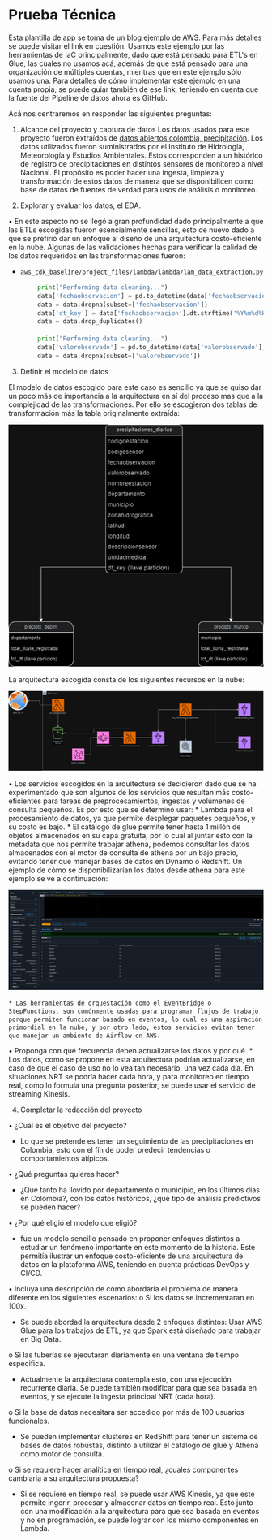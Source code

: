 # Prueba Técnica

Esta plantilla de app se toma de un [blog ejemplo de AWS](https://aws.amazon.com/es/blogs/big-data/end-to-end-development-lifecycle-for-data-engineers-to-build-a-data-integration-pipeline-using-aws-glue/). Para más detalles se puede visitar el link en cuestión. Usamos este ejemplo por las herramientas de IaC principalmente, dado que está pensado para ETL's en Glue, las cuales no usamos acá, además de que está pensado para una organización de múltiples cuentas, mientras que en este ejemplo sólo usamos una. Para detalles de cómo implementar este ejemplo en una cuenta propia, se puede guiar también de ese link, teniendo en cuenta que la fuente del Pipeline de datos ahora es GitHub.




Acá nos centraremos en responder las siguientes preguntas:

1. Alcance del proyecto y captura de datos
Los datos usados para este proyecto fueron extraídos de [datos abiertos colombia, precipitación](https://www.datos.gov.co/Ambiente-y-Desarrollo-Sostenible/Precipitaci-n/s54a-sgyg/about_data). Los datos utilizados fueron suministrados por el Instituto de Hidrología, Meteorología y Estudios Ambientales. Estos corresponden a un histórico de registro de precipitaciones en distintos sensores de monitoreo a nivel Nacional. El propósito es poder hacer una ingesta, limpieza y transformación de estos datos de manera que se disponibilicen como base de datos de fuentes de verdad para usos de análisis o monitoreo.


2. Explorar y evaluar los datos, el EDA.

• En este aspecto no se llegó a gran profundidad dado principalmente a que las ETLs escogidas fueron esencialmente sencillas, esto de nuevo dado a que se prefirió dar un enfoque al diseño de una arquitectura costo-eficiente en la nube. Algunas de las validaciones hechas para verificar la calidad de los datos requeridos en las transformaciones fueron:

* `aws_cdk_baseline/project_files/lambda/lambda/lam_data_extraction.py`
```python
        print("Performing data cleaning...")
        data['fechaobservacion'] = pd.to_datetime(data['fechaobservacion'], errors='coerce')
        data = data.dropna(subset=['fechaobservacion'])  
        data['dt_key'] = data['fechaobservacion'].dt.strftime('%Y%m%d%H')
        data = data.drop_duplicates() 

        print("Performing data cleaning...")
        data['valorobservado'] = pd.to_datetime(data['valorobservado'], errors='coerce')
        data = data.dropna(subset=['valorobservado'])
```


3. Definir el modelo de datos

El modelo de datos escogido para este caso es sencillo ya que se quiso dar un poco más de importancia a la arquitectura en sí del proceso mas que a la complejidad de las transformaciones. Por ello se escogieron dos tablas de transformación más la tabla originalmente extraída:

![alt text](https://github.com/jzam0ra/pruebaTecnicaNQ/blob/main/pictures/modelodatos.png?raw=true)


La arquitectura escogida consta de los siguientes recursos en la nube:

![alt text](https://github.com/jzam0ra/pruebaTecnicaNQ/blob/main/pictures/arquitectura.png?raw=true)


• Los servicios escogidos en la arquitectura se decidieron dado que se ha experimentado que son algunos de los servicios que resultan más costo-eficientes para tareas de preprocesamientos, ingestas y volúmenes de consulta pequeños. Es por esto que se determinó usar:
    * Lambda para el procesamiento de datos, ya que permite desplegar paquetes pequeños, y su costo es bajo.
    * El catálogo de glue permite tener hasta 1 millón de objetos almacenados en su capa gratuita, por lo cual al juntar esto con la metadata que nos permite trabajar athena, podemos consultar los datos almacenados con el motor de consulta de athena por un bajo precio, evitando tener que manejar bases de datos en Dynamo o Redshift. Un ejemplo de cómo se disponibilizarían los datos desde athena para este ejemplo se ve a continuación:

![alt text](https://github.com/jzam0ra/pruebaTecnicaNQ/blob/main/pictures/tablas.png?raw=true)

    * Las herramientas de orquestación como el EventBridge o StepFunctions, son comúnmente usadas para programar flujos de trabajo porque permiten funcionar basado en eventos, lo cual es una aspiración primordial en la nube, y por otro lado, estos servicios evitan tener que manejar un ambiente de Airflow en AWS.
• Proponga con qué frecuencia deben actualizarse los datos y por qué.
    * Los datos, como se propone en esta arquitectura podrían actualizarse, en caso de que el caso de uso no lo vea tan necesario, una vez cada día. En situaciones NRT se podría hacer cada hora, y para monitoreo en tiempo real, como lo formula una pregunta posterior, se puede usar el servicio de streaming Kinesis.


4. Completar la redacción del proyecto

• ¿Cuál es el objetivo del proyecto?
* Lo que se pretende es tener un seguimiento de las precipitaciones en Colombia, esto con el fín de poder predecir tendencias o comportamientos atípicos.

• ¿Qué preguntas quieres hacer?
* ¿Qué tanto ha llovido por departamento o municipio, en los últimos días en Colombia?, con los datos históricos, ¿qué tipo de análisis predictivos se pueden hacer?

• ¿Por qué eligió el modelo que eligió?
* fue un modelo sencillo pensado en proponer enfoques distintos a estudiar un fenómeno importante en este momento de la historia. Este permitía ilustrar un enfoque costo-eficiente de una arquitectura de datos en la plataforma AWS, teniendo en cuenta prácticas DevOps y CI/CD.

• Incluya una descripción de cómo abordaría el problema de manera diferente en los siguientes
escenarios:
o Si los datos se incrementaran en 100x.
* Se puede abordad la arquitectura desde 2 enfoques distintos: Usar AWS Glue para los trabajos de ETL, ya que Spark está diseñado para trabajar en Big Data. 

o Si las tuberías se ejecutaran diariamente en una ventana de tiempo especifica.
* Actualmente la arquitectura contempla esto, con una ejecución recurrente diaria. Se puede también modificar para que sea basada en eventos, y se ejecute la ingesta principal NRT (cada hora).

o Si la base de datos necesitara ser accedido por más de 100 usuarios funcionales.
* Se pueden implementar clústeres en RedShift para tener un sistema de bases de datos robustas, distinto a utilizar el catálogo de glue y Athena como motor de consulta.

o Si se requiere hacer analítica en tiempo real, ¿cuales componentes cambiaria a su arquitectura propuesta?
* Si se requiere en tiempo real, se puede usar AWS Kinesis, ya que este permite ingerir, procesar y almacenar datos en tiempo real. Esto junto con una modificación a la arquitectura para que sea basada en eventos y no en programación, se puede lograr con los mismo componentes en Lambda. 




